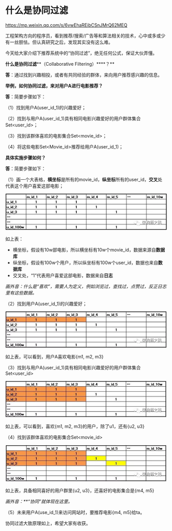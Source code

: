 # 什么是协同过滤

https://mp.weixin.qq.com/s/6vwEhaREibCSnJMrQ62MEQ

工程架构方向的程序员，看到推荐/搜索/广告等和算法相关的技术，心中或多或少有一丝胆怯。但认真研究之后，发现其实没有这么难。

 

今天给大家介绍下推荐系统中的“协同过滤”，绝无任何公式，保证大伙弄懂。

**什么是协同过滤****（Collaborative Filtering）****？**

**答**：通过找到兴趣相投，或者有共同经验的群体，来向用户推荐感兴趣的信息。

**举例，如何协同过滤，来对用户A进行电影推荐？**

**答**：简要步骤如下：

（1）找到用户A(user_id_1)的兴趣爱好；

（2）找到与用户A(user_id_1)具有相同电影兴趣爱好的用户群体集合Set<user_id>；

（3）找到该群体喜欢的电影集合Set<movie_id>；

（4）将这些电影Set<Movie_id>推荐给用户A(user_id_1)；

**具体实施步骤如何？**

**答**：简要步骤如下：

（1）画一个大表格，**横坐标**是所有的movie_id，**纵坐标**所有的user_id，**交叉**处代表这个用户喜爱这部电影；

![图片](协同过滤.assets/640)

如上表：

- 横坐标，假设有10w部电影，所以横坐标有10w个movie_id，数据来源自**数据库**
- 纵坐标，假设有100w个用户，所以纵坐标有100w个user_id，数据也来自**数据库**
- 交叉处，“1”代表用户喜爱这部电影，数据来自**日志**

*画外音：什么是“喜欢”，需要人为定义，例如浏览过，查找过，点赞过，反正日志里有这些数据。*

（2）找到用户A(user_id_1)的兴趣爱好；

![图片](协同过滤.assets/640-16366793132492)

如上表，可以看到，用户A喜欢电影{m1, m2, m3}

 

（3）找到与用户A(user_id_1)具有相同电影兴趣爱好的用户群体集合Set<user_id>

![图片](协同过滤.assets/640-16366793148964)

如上表，可以看到，喜欢{m1, m2, m3}的用户，除了u1，还有{u2, u3}

 

（4）找到该群体喜欢的电影集合Set<movie_id>

![图片](协同过滤.assets/640-16366793180966)

如上表，具备相同喜好的用户群里{u2, u3}，还喜好的电影集合是{m4, m5}

*画外音：**“协同”就体现在这里。*

 

（5）未来用户A(use_id_1)来访问网站时，要推荐电影{m4, m5}给ta。

 

协同过滤大致原理如上，希望大家有收获。

